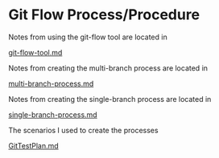 # Git Flow Process/Procedure

Notes from using the git-flow tool are located in

[git-flow-tool.md](git-flow-tool.md)

Notes from creating the multi-branch process are located in 

[multi-branch-process.md](multi-branch-process.md)

Notes from creating the single-branch process are located in 

[single-branch-process.md](single-branch-process.md)

The scenarios I used to create the processes

[GitTestPlan.md](GitTestPlan.md)
